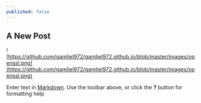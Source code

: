 ```yaml
---
published: false
---
```

## A New Post

![https://github.com/gamliel972/gamliel972.github.io/blob/master/images/openssl.png](https://github.com/gamliel972/gamliel972.github.io/blob/master/images/openssl.png)

Enter text in [Markdown](http://daringfireball.net/projects/markdown/). Use the toolbar above, or click the **?** button for formatting help
